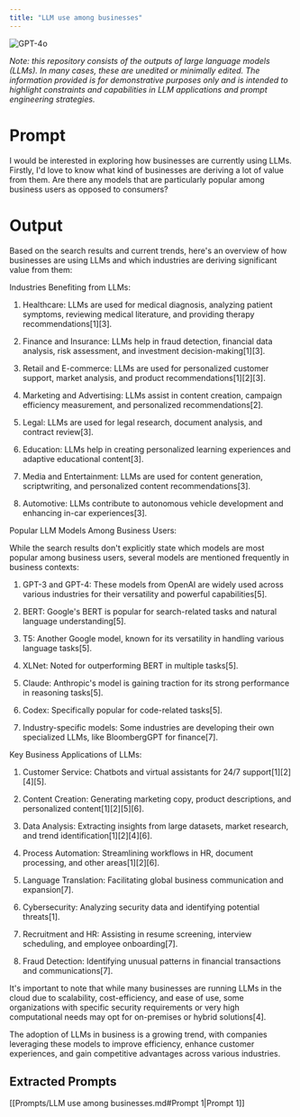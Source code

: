 ```yaml
---
title: "LLM use among businesses"
---
```

![GPT-4o](https://img.shields.io/badge/GPT--4o-3333FF?style=for-the-badge&logo=openai&logoColor=white)



*Note: this repository consists of the outputs of large language models (LLMs). In many cases, these are unedited or minimally edited. The information provided is for demonstrative purposes only and is intended to highlight constraints and capabilities in LLM applications and prompt engineering strategies.*


# Prompt

I would be interested in exploring how businesses are currently using LLMs. Firstly, I'd love to know what kind of businesses are deriving a lot of value from them. Are there any models that are particularly popular among business users as opposed to consumers?

# Output
Based on the search results and current trends, here's an overview of how businesses are using LLMs and which industries are deriving significant value from them:

Industries Benefiting from LLMs:

1. Healthcare: LLMs are used for medical diagnosis, analyzing patient symptoms, reviewing medical literature, and providing therapy recommendations[1][3].

2. Finance and Insurance: LLMs help in fraud detection, financial data analysis, risk assessment, and investment decision-making[1][3].

3. Retail and E-commerce: LLMs are used for personalized customer support, market analysis, and product recommendations[1][2][3].

4. Marketing and Advertising: LLMs assist in content creation, campaign efficiency measurement, and personalized recommendations[2].

5. Legal: LLMs are used for legal research, document analysis, and contract review[3].

6. Education: LLMs help in creating personalized learning experiences and adaptive educational content[3].

7. Media and Entertainment: LLMs are used for content generation, scriptwriting, and personalized content recommendations[3].

8. Automotive: LLMs contribute to autonomous vehicle development and enhancing in-car experiences[3].

Popular LLM Models Among Business Users:

While the search results don't explicitly state which models are most popular among business users, several models are mentioned frequently in business contexts:

1. GPT-3 and GPT-4: These models from OpenAI are widely used across various industries for their versatility and powerful capabilities[5].

2. BERT: Google's BERT is popular for search-related tasks and natural language understanding[5].

3. T5: Another Google model, known for its versatility in handling various language tasks[5].

4. XLNet: Noted for outperforming BERT in multiple tasks[5].

5. Claude: Anthropic's model is gaining traction for its strong performance in reasoning tasks[5].

6. Codex: Specifically popular for code-related tasks[5].

7. Industry-specific models: Some industries are developing their own specialized LLMs, like BloombergGPT for finance[7].

Key Business Applications of LLMs:

1. Customer Service: Chatbots and virtual assistants for 24/7 support[1][2][4][5].

2. Content Creation: Generating marketing copy, product descriptions, and personalized content[1][2][5][6].

3. Data Analysis: Extracting insights from large datasets, market research, and trend identification[1][2][4][6].

4. Process Automation: Streamlining workflows in HR, document processing, and other areas[1][2][6].

5. Language Translation: Facilitating global business communication and expansion[7].

6. Cybersecurity: Analyzing security data and identifying potential threats[1].

7. Recruitment and HR: Assisting in resume screening, interview scheduling, and employee onboarding[7].

8. Fraud Detection: Identifying unusual patterns in financial transactions and communications[7].

It's important to note that while many businesses are running LLMs in the cloud due to scalability, cost-efficiency, and ease of use, some organizations with specific security requirements or very high computational needs may opt for on-premises or hybrid solutions[4].

The adoption of LLMs in business is a growing trend, with companies leveraging these models to improve efficiency, enhance customer experiences, and gain competitive advantages across various industries.




## Extracted Prompts
[[Prompts/LLM use among businesses.md#Prompt 1|Prompt 1]]
